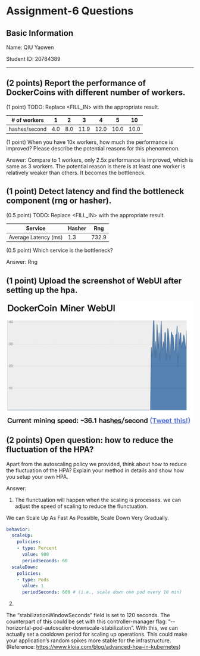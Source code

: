 # Assignment-6 Questions

## Basic Information

Name:  QIU Yaowen 

Student ID: 20784389

---

## (2 points) Report the performance of DockerCoins with different number of workers.

(1 point) TODO: Replace <FILL_IN> with the appropriate result.

| # of workers  | 1    | 2    | 3    | 4    | 5    | 10   |
| ------------- | ---- | ---- | ---- | ---- | ---- | ---- |
| hashes/second | 4.0 | 8.0 | 11.9 | 12.0 | 10.0 | 10.0 |

(1 point) When you have 10x workers, how much the performance is improved? Please describe the potential reasons for this phenomenon.

Answer: Compare to 1 workers, only 2.5x performance is improved, which is same as 3 workers. The potential reason is there is at least one worker is relatively weaker than others. It becomes the bottleneck.

## (1 point) Detect latency and find the bottleneck component (rng or hasher).

(0.5 point) TODO: Replace <FILL_IN> with the appropriate result.

| Service      | Hasher | Rng  |
| ------------ | ------ | ---- |
| Average Latency (ms) | 1.3 | 732.9|

(0.5 point) Which service is the bottleneck? 

Answer: Rng

## (1 point) Upload the screenshot of WebUI after setting up the hpa.

![](./webui.jpg)

## (2 points) Open question: how to reduce the fluctuation of the HPA?

Apart from the autoscaling policy we provided, think about how to reduce the fluctuation of the HPA? Explain your method in details and show how you setup your own HPA.

Answer:
1. The flunctuation will happen when the scaling is processes. we can adjust the speed of scaling to reduce the flunctuation. 

We can Scale Up As Fast As Possible, Scale Down Very Gradually.
```yaml
behavior:
  scaleUp:
    policies:
    - type: Percent
      value: 900
      periodSeconds: 60
  scaleDown:
    policies:
    - type: Pods
      value: 1
      periodSeconds: 600 # (i.e., scale down one pod every 10 min)
```
2.
The “stabilizationWindowSeconds” field is set to 120 seconds. The counterpart of this could be set with this controller-manager flag:
“--horizontal-pod-autoscaler-downscale-stabilization”. With this, we can actually set a cooldown period for scaling up operations. This could make your application’s random spikes more stable for the infrastructure. (Reference: https://www.kloia.com/blog/advanced-hpa-in-kubernetes)

